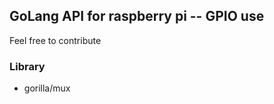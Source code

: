 ## GoLang API for raspberry pi -- GPIO use 

Feel free to contribute




### Library 
* gorilla/mux
